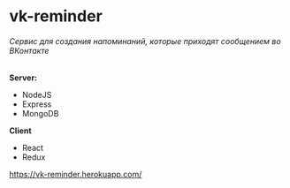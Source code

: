 # vk-reminder
###### Сервис для создания напоминаний, которые приходят сообщением во ВКонтакте

**Server:**
- NodeJS
- Express
- MongoDB

**Client**
- React 
- Redux


https://vk-reminder.herokuapp.com/
